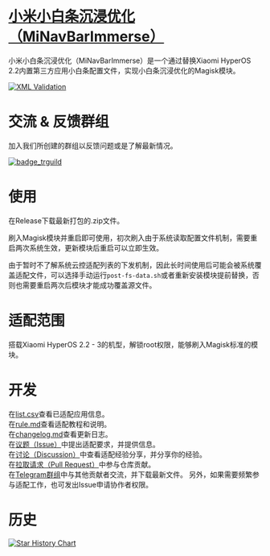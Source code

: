 # [小米小白条沉浸优化（MiNavBarImmerse）](https://ianzb.github.io/project/MiNavBarImmerse.html)

小米小白条沉浸优化（MiNavBarImmerse）是一个通过替换Xiaomi HyperOS 2.2内置第三方应用小白条配置文件，实现小白条沉浸优化的Magisk模块。

[![XML Validation]][XML Validation_url]

# 交流 & 反馈群组
加入我们所创建的群组以反馈问题或是了解最新情况。

[![badge_trguild]][trguild_url]

# 使用

在Release下载最新打包的.zip文件。

刷入Magisk模块并重启即可使用，初次刷入由于系统读取配置文件机制，需要重启两次系统生效，更新模块后重启可以立即生效。

由于暂时不了解系统云控适配列表的下发机制，因此长时间使用后可能会被系统覆盖适配文件，可以选择手动运行`post-fs-data.sh`或者重新安装模块提前替换，否则也需要重启两次后模块才能成功覆盖源文件。

# 适配范围

搭载Xiaomi HyperOS 2.2 - 3的机型，解锁root权限，能够刷入Magisk标准的模块。

# 开发

在[list.csv](list.csv)查看已适配应用信息。  
在[rule.md](rule.md)查看适配教程和说明。  
在[changelog.md](changelog.md)查看更新日志。  
在[议题（Issue）](https://github.com/Ianzb/MiNavBarImmerse/issues)中提出适配要求，并提供信息。  
在[讨论（Discussion）](https://github.com/Ianzb/MiNavBarImmerse/discussions)中查看适配经验分享，并分享你的经验。  
在[拉取请求（Pull Request）](https://github.com/Ianzb/MiNavBarImmerse/pulls)中参与仓库贡献。  
在[Telegram群组](https://t.me/MiNavBarImmerse)中与其他贡献者交流，并下载最新文件。
另外，如果需要频繁参与适配工作，也可发出Issue申请协作者权限。

# 历史

[![Star History Chart](https://api.star-history.com/svg?repos=Ianzb/MiNavBarImmerse&type=Date)](https://www.star-history.com/#Ianzb/MiNavBarImmerse&Date)



[XMl Validation]: https://github.com/Ianzb/MiNavBarImmerse/actions/workflows/xml-lint.yml/badge.svg
[XML Validation_url]: https://github.com/Ianzb/MiNavBarImmerse/actions/workflows/xml-lint.yml

[badge_trguild]: https://img.shields.io/badge/TG-群组-4991D3?style=for-the-badge&logo=telegram
[trguild_url]: https://t.me/MiNavBarImmerse